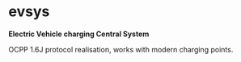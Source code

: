 # evsys
**Electric Vehicle charging Central System**

OCPP 1.6J protocol realisation, works with modern charging points.
